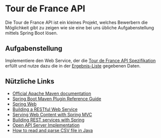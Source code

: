 # Tour de France API

Die Tour de France API ist ein kleines Projekt, welches Bewerbern die Möglichkeit gibt zu zeigen wie sie eine bei uns übliche Aufgabenstellung mittels Spring Boot lösen.

## Aufgabenstellung

Implementiere den Web Service, der die [Tour de France API Spezifikation](docs/tour-de-france.yaml) erfüllt und nutze dazu die in der [Ergebnis-Liste](src/resources/static/tdf_results.csv) gegebenen
Daten.

## Nützliche Links

* [Official Apache Maven documentation](https://maven.apache.org/guides/index.html)
* [Spring Boot Maven Plugin Reference Guide](https://docs.spring.io/spring-boot/docs/3.1.2/maven-plugin/reference/html/)
* [Spring Web](https://docs.spring.io/spring-boot/docs/3.1.2/reference/htmlsinge/index.html#web)
* [Building a RESTful Web Service](https://spring.io/guides/gs/rest-service/)
* [Serving Web Content with Spring MVC](https://spring.io/guides/gs/serving-web-content/)
* [Building REST services with Spring](https://spring.io/guides/tutorials/rest/)
* [Open API Server Implementation](https://www.baeldung.com/java-openapi-generator-server)
* [How to read and parse CSV file in Java](https://mkyong.com/java/how-to-read-and-parse-csv-file-in-java/)


